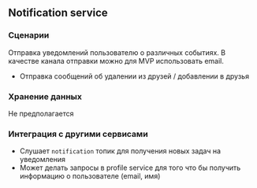 ## Notification service

### Сценарии

Отправка уведомлений пользователю о различных событиях.
В качестве канала отправки можно для MVP использовать email.

- Отправка сообщений об удалении из друзей / добавлении в друзья

### Хранение данных

Не предполагается

### Интеграция с другими сервисами

- Слушает `notification` топик для получения новых задач на уведомления
- Может делать запросы в profile service для того что бы получить информацию о пользователе (email, имя)

